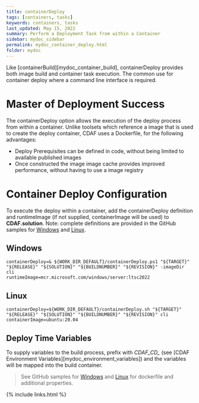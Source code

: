 ```yaml
---
title: containerDeploy
tags: [containers, tasks]
keywords: containers, tasks
last_updated: May 15, 2022
summary: Perform a Deployment Task from within a Container
sidebar: mydoc_sidebar
permalink: mydoc_container_deploy.html
folder: mydoc
---
```


Like [containerBuild][mydoc_container_build], containerDeploy provides both image build and container task execution. The common use for container deploy where a command line interface is required.

# Master of Deployment Success

The containerDeploy option allows the execution of the deploy process from within a container. Unlike toolsets which reference a image that is used to create the deploy container, CDAF uses a Dockerfile, for the following advantages:

- Deploy Prerequisites can be defined in code, without being limited to available published images
- Once constructed the image image cache provides improved performance, without having to use a image registry

# Container Deploy Configuration

To execute the deploy within a container, add the containerDeploy definition and runtimeImage (if not supplied, containerImage will be used) to **CDAF.solution**. Note: complete definitions are provided in the GitHub samples for [Windows](hhttps://github.com/cdaf/windows/tree/master/samples/containerDeploy) and [Linux](https://github.com/cdaf/linux/tree/master/samples/containerDeploy).

## Windows

    containerDeploy=& ${WORK_DIR_DEFAULT}/containerDeploy.ps1 "${TARGET}" "${RELEASE}" "${SOLUTION}" "${BUILDNUMBER}" "${REVISION}" -imageDir cli
    runtimeImage=mcr.microsoft.com/windows/server:ltsc2022

## Linux

    containerDeploy=${WORK_DIR_DEFAULT}/containerDeploy.sh "${TARGET}" "${RELEASE}" "${SOLUTION}" "${BUILDNUMBER}" "${REVISION}" cli
    containerImage=ubuntu:20.04

## Deploy Time Variables

To supply variables to the build process, prefix with *CDAF_CD_* (see [CDAF Environment Variables][mydoc_environment_variables]) and the variables will be mapped into the build container.

> See GitHub samples for [Windows](https://github.com/cdaf/windows/tree/master/samples/containerDeploy) and [Linux](https://github.com/cdaf/linux/tree/master/samples/containerDeploy) for dockerfile and additional properties.

{% include links.html %}
